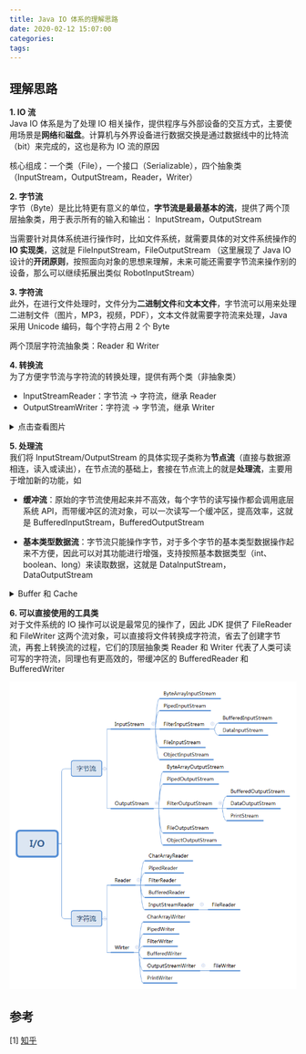 ```yaml
---
title: Java IO 体系的理解思路
date: 2020-02-12 15:07:00
categories: 
tags:
---
```

## 理解思路
**1. IO 流**  
Java IO 体系是为了处理 IO 相关操作，提供程序与外部设备的交互方式，主要使用场景是**网络**和**磁盘**。计算机与外界设备进行数据交换是通过数据线中的比特流（bit）来完成的，这也是称为 IO 流的原因

核心组成：一个类（File），一个接口（Serializable），四个抽象类（InputStream，OutputStream，Reader，Writer）

**2. 字节流**  
字节（Byte）是比比特更有意义的单位，**字节流是最最基本的流**，提供了两个顶层抽象类，用于表示所有的输入和输出： InputStream，OutputStream

当需要针对具体系统进行操作时，比如文件系统，就需要具体的对文件系统操作的 **IO 实现类**，这就是 FileInputStream，FileOutputStream （这里展现了 Java IO 设计的**开闭原则**，按照面向对象的思想来理解，未来可能还需要字节流来操作别的设备，那么可以继续拓展出类似 RobotInputStream）

**3. 字符流**  
此外，在进行文件处理时，文件分为**二进制文件**和**文本文件**，字节流可以用来处理二进制文件（图片，MP3，视频，PDF），文本文件就需要字符流来处理，Java 采用 Unicode 编码，每个字符占用 2 个 Byte

两个顶层字符流抽象类：Reader 和 Writer


**4. 转换流**  
为了方便字节流与字符流的转换处理，提供有两个类（非抽象类）  
- InputStreamReader：字节流 -> 字符流，继承 Reader 
- OutputStreamWriter：字符流 -> 字节流，继承 Writer

<details>
<summary>点击查看图片</summary>

<div align=center>

![字符流](/img/Java/Input-Output-Stream.png)

</div>

</details>

**5. 处理流**  
我们将 InputStream/OutputStream 的具体实现子类称为**节点流**（直接与数据源相连，读入或读出），在节点流的基础上，套接在节点流上的就是**处理流**，主要用于增加新的功能，如

- **缓冲流**：原始的字节流使用起来并不高效，每个字节的读写操作都会调用底层系统 API，而带缓冲区的流对象，可以一次读写一个缓冲区，提高效率，这就是 BufferedInputStream，BufferedOutputStream

- **基本类型数据流**：字节流只能操作字节，对于多个字节的基本类型数据操作起来不方便，因此可以对其功能进行增强，支持按照基本数据类型（int、boolean、long）来读取数据，这就是 DataInputStream，DataOutputStream

<details>
<summary>Buffer 和 Cache</summary>

- Cahce：弥补高速设备和低速设备的鸿沟，引入的中间层
    + CPU 和 Memory 之间存在多级 Cache
- Buffer：进行流量整形，把突发的大量小规模 IO，整理成平稳的小数量大规模 IO，减少响应次数
    + 可以与特定的存储设备相连，如磁盘

</details>


**6. 可以直接使用的工具类**  
对于文件系统的 IO 操作可以说是最常见的操作了，因此 JDK 提供了 FileReader 和 FileWriter 这两个流对象，可以直接将文件转换成字符流，省去了创建字节流，再套上转换流的过程，它们的顶层抽象类 Reader 和 Writer 代表了人类可读可写的字符流，同理也有更高效的，带缓冲区的 BufferedReader 和 BufferedWriter

<div align=center>
<img src="/img/Java/JavaIO.png" style="zoom:80%">
</div>



## 参考  
[1] [知乎](https://www.zhihu.com/question/67535292/answer/1248887503)
